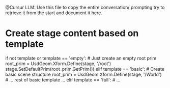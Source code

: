 @Cursur LLM: Use this file to copy the entire conversation/ prompting 
try to retrieve it from the start and document it here.

# Create stage content based on template
if not template or template == 'empty':
    # Just create an empty root prim
    root_prim = UsdGeom.Xform.Define(stage, '/root')
    stage.SetDefaultPrim(root_prim.GetPrim())
elif template == 'basic':
    # Create basic scene structure
    root_prim = UsdGeom.Xform.Define(stage, '/World')
    # ... rest of basic template ...
elif template == 'full':
    # ...